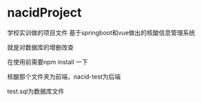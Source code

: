 # nacidProject

学校实训做的项目文件
基于springboot和vue做出的核酸信息管理系统

就是对数据库的增删改查

在使用前需要npm install 一下

核酸那个文件夹为前端，nacid-test为后端

test.sql为数据库文件


